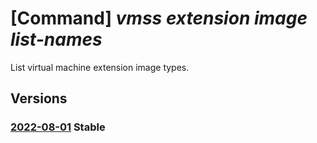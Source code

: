 # [Command] _vmss extension image list-names_

List virtual machine extension image types.

## Versions

### [2022-08-01](/Resources/mgmt-plane/L3N1YnNjcmlwdGlvbnMve30vcHJvdmlkZXJzL21pY3Jvc29mdC5jb21wdXRlL2xvY2F0aW9ucy97fS9wdWJsaXNoZXJzL3t9L2FydGlmYWN0dHlwZXMvdm1leHRlbnNpb24vdHlwZXM=/2022-08-01.xml) **Stable**

<!-- mgmt-plane /subscriptions/{}/providers/microsoft.compute/locations/{}/publishers/{}/artifacttypes/vmextension/types 2022-08-01 -->
